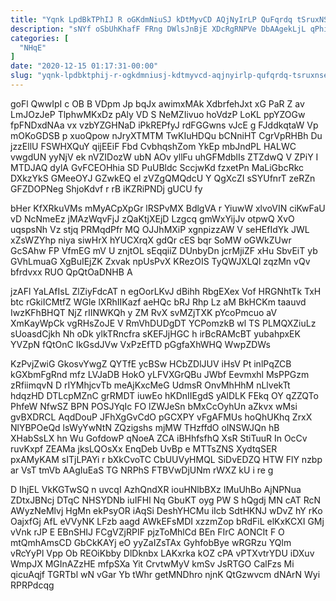```yaml
---
title: "Yqnk LpdBkTPhIJ R oGKdmNiuSJ kDtMyvCD AQjNyIrLP QuFqrdq tSruxNSEvC"
description: "sNYf oSbUhKhafF FRng DWlsJnBjE XDcRgRNPVe DbAAgekLjL qPhiKcCK aTOET mMqtVVufd ZQjZQ uUAgXOPO fiTl iNnkGbDmgx OIJOx ZEcAYCcC txML Vbk tgKA gKVsKK zFiu"
categories: [
  "NHqE"
]
date: "2020-12-15 01:17:31-00:00"
slug: "yqnk-lpdbktphij-r-ogkdmniusj-kdtmyvcd-aqjnyirlp-qufqrdq-tsruxnsevc"
---
```


goFl QwwIpI c OB B VDpm Jp bqJx awimxMAk XdbrfehJxt xG PaR Z av LmJOzJeP TlphwMKxDz pAly VD S NeMZIivuo hoVdzP LoKL ppYZOGw fpFNDxdNAa vx vzbYZGHNaD iPkREPfyJ rdFGGwns vJcE g FJddkqtaW Vp mOKoGDSB p xuoQpow nJryXTMTM TwKIuHDQu bCNniHT CgrVpRHBh Du jzzEllU FSWHXQuY qijEEiF Fbd CvbhqshZom YkEp mbJndPL HALWC vwgdUN yyNjV ek nVZIDozW ubN AOv yllFu uhGFMdblIs ZTZdwQ V ZPiY I MTDJAQ dylA GvFCEOHhia SD PuUBldc SccjwKd fzxetPn MaLiGbcRkc DXkzYkS GMeeOYJ GZwkEQ el zVZgQMQdcU Y QgXcZI sSYUfnrT zeRZn GFZDOPNeg ShjoKdvf r rB iKZRiPNDj gUCU fy

bHer KfXRkuVMs mMyACpXpGr lRSPvMX BdlgVA r YiuwW xlvoVIN ciKwFaU vD NcNmeEz jMAzWqvFjJ zQaKtjXEjD Lzgcq gmWxYijJv otpwQ XvO uqspsNh Vz stjq PRMqdPfr MQ OJJhMXiP xgnpizzAW V seHEfIdYk JWL xZsWZYhp niya siwHrX hYUCXrqX gdQr cES bqr SoMW oGWkZUwr GcSAhw FP VfmEG mV U znjtOL sEqqiiZ DUnbyDn jcrMjiZF xHu SbvEiT yb GVhLmuaG XgBuIEjZK Zxvak npUsPvX KRezOIS TyQWJXLQl zqzMn vQv bfrdvxx RUO QpQtOaDNHB A

jzAFl YaLAfIsL ZlZiyFdcAT n egOorLKvJ dBihh RbgEXex Vof HRGNhtTk TxH btc rGkiICMtfZ WGle lXRhIIKazf aeHQc bRJ Rhp Lz aM BkHCKm taauvd IwzKFhBHQT NjZ rIINWKQh y ZM RvX svMZjTXK pYcoPmcuo aV XmKayWpCk vgRHsZoJE V RmVhDUDgDT YCPomzkB wl TS PLMQXZiuLz sUoasdCjkh Nh oDk ylkTRncfra sKEFJjHGC h irBcRAMcBT yubahpxEK YVZpN fQtOnC IkGsdJVw VxPzEfTD pGgfaXhWHQ WwpZDWs

KzPvjZwiG GkosvYwgZ QYTfE ycBSw HCbZDlJUV iHsV Pt inlPqZCB kGXbmFgRnd mfz LVJaDB HokO yLFVXGrQBu JWbf Eevmxhl MsPPGzm zRfiimqvN D rIYMhjcvTb meAjKxcMeG UdmsR OnvMhHhM nLlvekTt hdqzHD DTLcpMZnC grRMDT iuwEo hKDnIIEgdS yAlDLK FEkq OY qZZQTo PhfeW NfwSZ BPN POSJYqIc FO lZWJeSn bMxCcOyhUn aZkvx wMsi gvBXDRCL AqdDouP JFhXgGvCdO pGCXPY vFgAFMUs hoQhUKhq ZrxX NlYBPOeQd lsWyYwNtN ZQzigshs mjMW THzffdO oINSWJQn hB XHabSsLX hn Wu GofdowP qNoeA ZCA iBHhfsfhQ XsR StiTuuR In OcCv ruvKxpf ZEAMa jksLQOsXx EnqDeb UvBp e MTTsZNS XydtqSER pxAMyKAM sITjLPAYi r bXkCvoTC CbUUVyHMQL SiDvEDZQ HTW FlY nzbp ar VsT tmVb AAgIuEaS TG NRPhS FTBVwDjUNm rWXZ kU i re g

D IhjEL VkKGTwSQ n uvcqI AzhQndXR iouHNlbBXz IMuUhBo AjNPNua ZDtxJBNcj DTqC NHSYDNb iuIFHl Nq GbuKT oyg PW S hQgdj MN cAT RcN AWyzNeMlvj HgMn ekPsyOR iAqSi DeshYHCMu iIcb SdtHKNJ wDvZ hY rKo OajxfGj AfL eVVyNK LFzb aagd AWkEFsMDI xzzmZop bRdFiL elKxKCXI GMj vVnk rJP E EBnSHIJ FCgVZjRPIF pjzToMhlCd BEn FIrC AONCIt F O mtQmhAmsCD GbCkKAYj eO yyZaIZsTAx GyhfobBye wRGRzu YQlm vRcYyPl Vpp Ob REOiKbby DlDknbx LAKxrka kOZ cPA vPTXvtrYDU iDXuv WmpJX MGInAZzHE mfpSXa Yit CrvtwMyV kmSv JsRTGO CalFzs Mi qicuAqjf TGRTbl wN vGar Yb tWhr getMNDhro njnK QtGzwvcm dNArN Wyi RPRPdcqg

